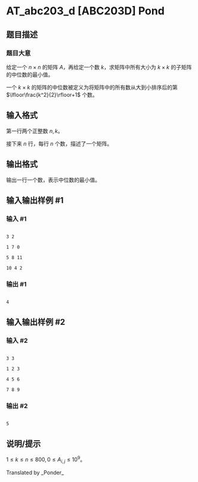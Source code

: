 # AT_abc203_d [ABC203D] Pond

## 题目描述

### 题目大意

给定一个 $n\times n$ 的矩阵 $A$，再给定一个数 $k$，求矩阵中所有大小为 $k\times k$ 的子矩阵的中位数的最小值。

一个 $k\times k$ 的矩阵的中位数被定义为将矩阵中的所有数从大到小排序后的第 $\lfloor\frac{k^2}{2}\rfloor+1$ 个数。

## 输入格式

第一行两个正整数 $n,k$。

接下来 $n$ 行，每行 $n$ 个数，描述了一个矩阵。

## 输出格式

输出一行一个数，表示中位数的最小值。

## 输入输出样例 #1

### 输入 #1

```
3 2
1 7 0
5 8 11
10 4 2
```

### 输出 #1

```
4
```

## 输入输出样例 #2

### 输入 #2

```
3 3
1 2 3
4 5 6
7 8 9
```

### 输出 #2

```
5
```

## 说明/提示

$1\le k\le n\le 800,0\le A_{i,j}\le 10^9$。

Translated by \_Ponder_
